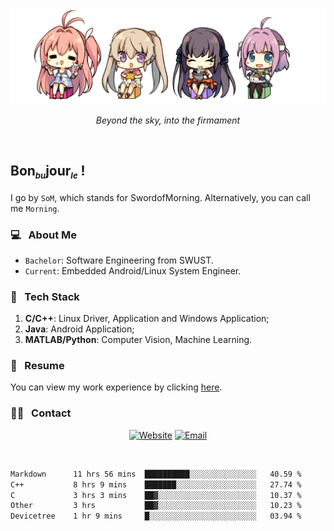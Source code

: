 <img src="./pic/Aokana.png">
<p align="center"><em>Beyond the sky, into the firmament</em></p>

<br/>

## Bon<sub><em><font size=2>bu</font></em></sub>jour<sub><em><font size=2>le</font></em></sub> !

I go by `SoM`, which stands for SwordofMorning. Alternatively, you can call me `Morning`.

### 💻 &nbsp; About Me

- `Bachelor`: Software Engineering from SWUST.
- `Current`: Embedded Android/Linux System Engineer.

### 🔧 &nbsp; Tech Stack

1. **C/C++**: Linux Driver, Application and Windows Application;
2. **Java**: Android Application;
3. **MATLAB/Python**: Computer Vision, Machine Learning.

### 📝 &nbsp; Resume

You can view my work experience by clicking <a href="https://swordofmorning.com/index.php/contact/">here</a>.

### 🤝🏻 &nbsp; Contact

<p align="center">
<a href="https://swordofmorning.com/"><img alt="Website" src="https://img.shields.io/badge/Website-swordofmorning.com-blue?style=flat-square&logo=google-chrome"></a>
<a href="mailto:master@xiaojintao.email
"><img alt="Email" src="https://img.shields.io/badge/Email-master@xiaojintao.email-blue?style=flat-square&logo=gmail"></a>
</p>

<br/>

<!--START_SECTION:waka-->

```txt
Markdown      11 hrs 56 mins  ██████████░░░░░░░░░░░░░░░   40.59 %
C++           8 hrs 9 mins    ███████░░░░░░░░░░░░░░░░░░   27.74 %
C             3 hrs 3 mins    ██▓░░░░░░░░░░░░░░░░░░░░░░   10.37 %
Other         3 hrs           ██▓░░░░░░░░░░░░░░░░░░░░░░   10.23 %
Devicetree    1 hr 9 mins     █░░░░░░░░░░░░░░░░░░░░░░░░   03.94 %
```

<!--END_SECTION:waka-->
